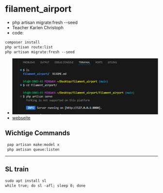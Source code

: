 # filament_airport
- php artisan migrate:fresh --seed
- Teacher Karlen Christoph
- code:
 ```
composer install
php artisan route:list
php artisan migrate:fresh --seed 
```
- ![server](image.png)
- [webseite](https://sapium.gitbook.io/bfo)
## Wichtige Commands
```
 pap artisan make:model x
 php aetisan queue:listen
```
---
## SL train
```
sudo apt install sl
while true; do sl -afl; sleep 0; done
```